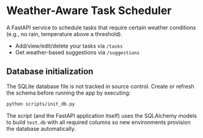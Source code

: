 # Weather-Aware Task Scheduler

A FastAPI service to schedule tasks that require certain weather conditions (e.g., no rain, temperature above a threshold).
- Add/view/edit/delete your tasks via `/tasks`
- Get weather-based suggestions via `/suggestions`

## Database initialization

The SQLite database file is not tracked in source control. Create or refresh the schema before running the app by executing:

```bash
python scripts/init_db.py
```

The script (and the FastAPI application itself) uses the SQLAlchemy models to build `test.db` with all required columns so new environments provision the database automatically.
